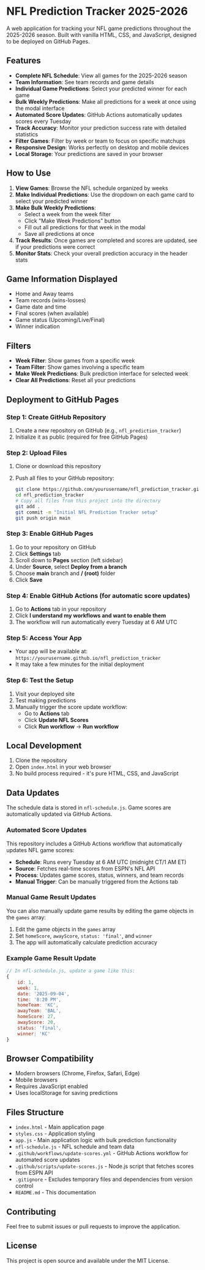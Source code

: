 # NFL Prediction Tracker 2025-2026

A web application for tracking your NFL game predictions throughout the 2025-2026 season. Built with vanilla HTML, CSS, and JavaScript, designed to be deployed on GitHub Pages.

## Features

- **Complete NFL Schedule**: View all games for the 2025-2026 season
- **Team Information**: See team records and game details
- **Individual Game Predictions**: Select your predicted winner for each game
- **Bulk Weekly Predictions**: Make all predictions for a week at once using the modal interface
- **Automated Score Updates**: GitHub Actions automatically updates scores every Tuesday
- **Track Accuracy**: Monitor your prediction success rate with detailed statistics
- **Filter Games**: Filter by week or team to focus on specific matchups
- **Responsive Design**: Works perfectly on desktop and mobile devices
- **Local Storage**: Your predictions are saved in your browser

## How to Use

1. **View Games**: Browse the NFL schedule organized by weeks
2. **Make Individual Predictions**: Use the dropdown on each game card to select your predicted winner
3. **Make Bulk Weekly Predictions**:
   - Select a week from the week filter
   - Click "Make Week Predictions" button
   - Fill out all predictions for that week in the modal
   - Save all predictions at once
4. **Track Results**: Once games are completed and scores are updated, see if your predictions were correct
5. **Monitor Stats**: Check your overall prediction accuracy in the header stats

## Game Information Displayed

- Home and Away teams
- Team records (wins-losses)
- Game date and time
- Final scores (when available)
- Game status (Upcoming/Live/Final)
- Winner indication

## Filters

- **Week Filter**: Show games from a specific week
- **Team Filter**: Show games involving a specific team
- **Make Week Predictions**: Bulk prediction interface for selected week
- **Clear All Predictions**: Reset all your predictions

## Deployment to GitHub Pages

### Step 1: Create GitHub Repository

1. Create a new repository on GitHub (e.g., `nfl_prediction_tracker`)
2. Initialize it as public (required for free GitHub Pages)

### Step 2: Upload Files

1. Clone or download this repository
2. Push all files to your GitHub repository:

   ```bash
   git clone https://github.com/yourusername/nfl_prediction_tracker.git
   cd nfl_prediction_tracker
   # Copy all files from this project into the directory
   git add .
   git commit -m "Initial NFL Prediction Tracker setup"
   git push origin main
   ```

### Step 3: Enable GitHub Pages

1. Go to your repository on GitHub
2. Click **Settings** tab
3. Scroll down to **Pages** section (left sidebar)
4. Under **Source**, select **Deploy from a branch**
5. Choose **main** branch and **/ (root)** folder
6. Click **Save**

### Step 4: Enable GitHub Actions (for automatic score updates)

1. Go to **Actions** tab in your repository
2. Click **I understand my workflows and want to enable them**
3. The workflow will run automatically every Tuesday at 6 AM UTC

### Step 5: Access Your App

- Your app will be available at: `https://yourusername.github.io/nfl_prediction_tracker`
- It may take a few minutes for the initial deployment

### Step 6: Test the Setup

1. Visit your deployed site
2. Test making predictions
3. Manually trigger the score update workflow:
   - Go to **Actions** tab
   - Click **Update NFL Scores**
   - Click **Run workflow** → **Run workflow**

## Local Development

1. Clone the repository
2. Open `index.html` in your web browser
3. No build process required - it's pure HTML, CSS, and JavaScript

## Data Updates

The schedule data is stored in `nfl-schedule.js`. Game scores are automatically updated via GitHub Actions.

### Automated Score Updates

This repository includes a GitHub Actions workflow that automatically updates NFL game scores:

- **Schedule**: Runs every Tuesday at 6 AM UTC (midnight CT/1 AM ET)
- **Source**: Fetches real-time scores from ESPN's NFL API
- **Process**: Updates game scores, status, winners, and team records
- **Manual Trigger**: Can be manually triggered from the Actions tab

### Manual Game Result Updates

You can also manually update game results by editing the game objects in the `games` array:

1. Edit the game objects in the `games` array
2. Set `homeScore`, `awayScore`, `status: 'final'`, and `winner`
3. The app will automatically calculate prediction accuracy

### Example Game Result Update

```javascript
// In nfl-schedule.js, update a game like this:
{
    id: 1,
    week: 1,
    date: '2025-09-04',
    time: '8:20 PM',
    homeTeam: 'KC',
    awayTeam: 'BAL',
    homeScore: 27,
    awayScore: 20,
    status: 'final',
    winner: 'KC'
}
```

## Browser Compatibility

- Modern browsers (Chrome, Firefox, Safari, Edge)
- Mobile browsers
- Requires JavaScript enabled
- Uses localStorage for saving predictions

## Files Structure

- `index.html` - Main application page
- `styles.css` - Application styling  
- `app.js` - Main application logic with bulk prediction functionality
- `nfl-schedule.js` - NFL schedule and team data
- `.github/workflows/update-scores.yml` - GitHub Actions workflow for automated score updates
- `.github/scripts/update-scores.js` - Node.js script that fetches scores from ESPN API
- `.gitignore` - Excludes temporary files and dependencies from version control
- `README.md` - This documentation

## Contributing

Feel free to submit issues or pull requests to improve the application.

## License

This project is open source and available under the MIT License.
